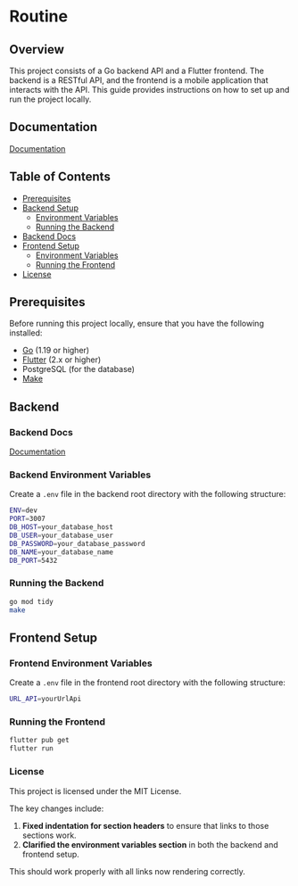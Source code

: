 # Routine

## Overview

This project consists of a Go backend API and a Flutter frontend. The backend is a RESTful API, and the frontend is a
mobile application that interacts with the API. This guide provides instructions on how to set up and run the project
locally.

## Documentation

[Documentation](https://drive.google.com/drive/folders/1ZAmGGtibudneU68qirLa-FDqOuBvKO9z?usp=drive_link)

## Table of Contents

- [Prerequisites](#prerequisites)
- [Backend Setup](#backend)
    - [Environment Variables](#backend-environment-variables)
    - [Running the Backend](#running-the-backend)
- [Backend Docs](#backend-docs)
- [Frontend Setup](#frontend-setup)
    - [Environment Variables](#frontend-environment-variables)
    - [Running the Frontend](#running-the-frontend)
- [License](#license)

## Prerequisites

Before running this project locally, ensure that you have the following installed:

- [Go](https://golang.org/dl/) (1.19 or higher)
- [Flutter](https://flutter.dev/docs/get-started/install) (2.x or higher)
- PostgreSQL (for the database)
- [Make](https://www.gnu.org/software/make/)

## Backend

### Backend Docs

[Documentation](https://routine-back.onrender.com/api/v1/swagger/index.html)

### Backend Environment Variables

Create a `.env` file in the backend root directory with the following structure:

```bash
ENV=dev
PORT=3007
DB_HOST=your_database_host
DB_USER=your_database_user
DB_PASSWORD=your_database_password
DB_NAME=your_database_name
DB_PORT=5432
```

### Running the Backend

```bash
go mod tidy
make
```

## Frontend Setup

### Frontend Environment Variables

Create a `.env` file in the frontend root directory with the following structure:

```bash
URL_API=yourUrlApi
```

### Running the Frontend

```bash
flutter pub get
flutter run
```

### License

This project is licensed under the MIT License.

The key changes include:

1. **Fixed indentation for section headers** to ensure that links to those sections work.
2. **Clarified the environment variables section** in both the backend and frontend setup.

This should work properly with all links now rendering correctly.

